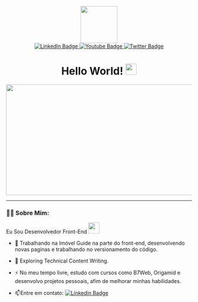 <div id="header" align="center">
  <img src="https://media3.giphy.com/media/jdPMeyv9rn0hZHh8n9/giphy.gif" width="100"/>
 <div id="badges">
  <a href="https://www.linkedin.com/in/bernardo-costa-561b491b8/">
    <img src="https://img.shields.io/badge/LinkedIn-blue?style=for-the-badge&logo=linkedin&logoColor=white" alt="LinkedIn Badge" target="_blank"/>
  </a>
  <a href="mailto:bfvcc01@gmail.com">
    <img  src="https://img.shields.io/badge/Gmail-D14836?style=for-the-badge&logo=gmail&logoColor=white" target="_blank" alt="Youtube Badge"/>
  </a>
  <a href="https://api.whatsapp.com/send?phone=5521999276614&text=">
    <img src="https://img.shields.io/badge/WhatsApp-25D366?style=for-the-badge&logo=whatsapp&logoColor=white" target="_blank" alt="Twitter Badge"/>
  </a>
</div>
  <img src="https://komarev.com/ghpvc/?username=bernardocostaa&style=flat-square&color=blue" alt=""/>
 <h1>
  Hello World!
  <img src="https://media.giphy.com/media/hvRJCLFzcasrR4ia7z/giphy.gif" width="30px"/>
</h1>
</div>
<div align="center">
  <img src="https://media.giphy.com/media/dWesBcTLavkZuG35MI/giphy.gif" width="600" height="300"/>
</div>

---
### :woman_technologist: Sobre Mim:

Eu Sou Desenvolvedor Front-End <img src="https://media.giphy.com/media/WUlplcMpOCEmTGBtBW/giphy.gif" width="30">

- :telescope: Trabalhando na Imóvel Guide na parte do front-end, desenvolvendo novas paginas e trabalhando no versionamento do código.

- :seedling: Exploring Technical Content Writing.

- :zap: No meu tempo livre, estudo com cursos como B7Web, Origamid e desenvolvo projetos pessoais, afim de melhorar minhas habilidades.

- :mailbox:Entre em contato: [![Linkedin Badge](https://img.shields.io/badge/-BernardoCosta-blue?style=flat&logo=Linkedin&logoColor=white)](https://www.linkedin.com/in/bernardo-costa-561b491b8/)

